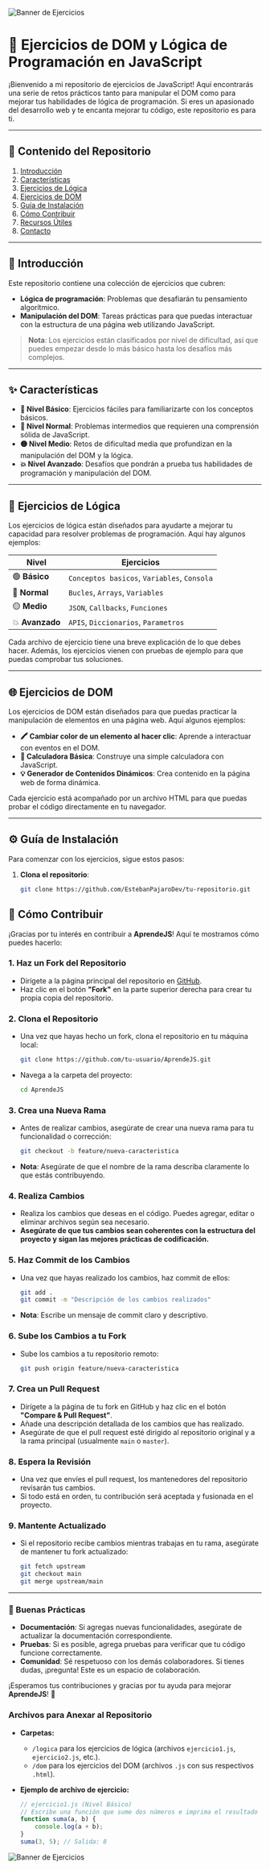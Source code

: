 ![Banner de Ejercicios](https://github.com/EstebanPajaroDev/Javascript/blob/Primary/banner.png?raw=true)

# 🚀 Ejercicios de DOM y Lógica de Programación en JavaScript

¡Bienvenido a mi repositorio de ejercicios de JavaScript! Aquí encontrarás una serie de retos prácticos tanto para manipular el DOM como para mejorar tus habilidades de lógica de programación. Si eres un apasionado del desarrollo web y te encanta mejorar tu código, este repositorio es para ti.

---

## 📂 Contenido del Repositorio

1. [Introducción](#introducción)
2. [Características](https://github.com/EstebanPajaroDev/AprendeJS/blob/Primary/README.md#-caracter%C3%ADsticas)
3. [Ejercicios de Lógica](https://github.com/EstebanPajaroDev/AprendeJS/blob/Primary/README.md#-ejercicios-de-l%C3%B3gica)
4. [Ejercicios de DOM](https://github.com/EstebanPajaroDev/AprendeJS/tree/Primary?tab=readme-ov-file#-ejercicios-de-dom)
5. [Guía de Instalación](https://github.com/EstebanPajaroDev/AprendeJS/tree/Primary?tab=readme-ov-file#%EF%B8%8F-gu%C3%ADa-de-instalaci%C3%B3n)
6. [Cómo Contribuir](#cómo-contribuir)
7. [Recursos Útiles](#recursos-útiles)
8. [Contacto](#contacto)

---

## 🎯 Introducción

Este repositorio contiene una colección de ejercicios que cubren:

- **Lógica de programación**: Problemas que desafiarán tu pensamiento algorítmico.
- **Manipulación del DOM**: Tareas prácticas para que puedas interactuar con la estructura de una página web utilizando JavaScript.

> **Nota**: Los ejercicios están clasificados por nivel de dificultad, así que puedes empezar desde lo más básico hasta los desafíos más complejos.

---

## ✨ Características

- **👶 Nivel Básico**: Ejercicios fáciles para familiarizarte con los conceptos básicos.
- **🔵 Nivel Normal**: Problemas intermedios que requieren una comprensión sólida de JavaScript.
- **🟡 Nivel Medio**: Retos de dificultad media que profundizan en la manipulación del DOM y la lógica.
- **💥 Nivel Avanzado**: Desafíos que pondrán a prueba tus habilidades de programación y manipulación del DOM.

---

## 📝 Ejercicios de Lógica

Los ejercicios de lógica están diseñados para ayudarte a mejorar tu capacidad para resolver problemas de programación. Aquí hay algunos ejemplos:

| Nivel      | Ejercicios |
|------------|------------|
| 🟢 **Básico**  | `Conceptos basicos`, `Variables`, `Consola` |
| 🔵 **Normal**  | `Bucles`, `Arrays`, `Variables` |
| 🟡 **Medio**   | `JSON`, `Callbacks`, `Funciones` |
| 💥 **Avanzado**| `APIS`, `Diccionarios`, `Parametros` |

Cada archivo de ejercicio tiene una breve explicación de lo que debes hacer. Además, los ejercicios vienen con pruebas de ejemplo para que puedas comprobar tus soluciones.

---

## 🌐 Ejercicios de DOM

Los ejercicios de DOM están diseñados para que puedas practicar la manipulación de elementos en una página web. Aquí algunos ejemplos:

- **🖍️ Cambiar color de un elemento al hacer clic**: Aprende a interactuar con eventos en el DOM.
- **🧮 Calculadora Básica**: Construye una simple calculadora con JavaScript.
- **💡 Generador de Contenidos Dinámicos**: Crea contenido en la página web de forma dinámica.

Cada ejercicio está acompañado por un archivo HTML para que puedas probar el código directamente en tu navegador.

---

## ⚙️ Guía de Instalación

Para comenzar con los ejercicios, sigue estos pasos:

1. **Clona el repositorio**:
   ```bash
   git clone https://github.com/EstebanPajaroDev/tu-repositorio.git

## 🤝 Cómo Contribuir

¡Gracias por tu interés en contribuir a **AprendeJS**! Aquí te mostramos cómo puedes hacerlo:

### 1. **Haz un Fork del Repositorio**
   - Dirígete a la página principal del repositorio en [GitHub](https://github.com/EstebanPajaroDev/AprendeJS).
   - Haz clic en el botón **"Fork"** en la parte superior derecha para crear tu propia copia del repositorio.

### 2. **Clona el Repositorio**
   - Una vez que hayas hecho un fork, clona el repositorio en tu máquina local:
     ```bash
     git clone https://github.com/tu-usuario/AprendeJS.git
     ```
   - Navega a la carpeta del proyecto:
     ```bash
     cd AprendeJS
     ```

### 3. **Crea una Nueva Rama**
   - Antes de realizar cambios, asegúrate de crear una nueva rama para tu funcionalidad o corrección:
     ```bash
     git checkout -b feature/nueva-caracteristica
     ```
   - **Nota**: Asegúrate de que el nombre de la rama describa claramente lo que estás contribuyendo.

### 4. **Realiza Cambios**
   - Realiza los cambios que deseas en el código. Puedes agregar, editar o eliminar archivos según sea necesario.
   - **Asegúrate de que tus cambios sean coherentes con la estructura del proyecto y sigan las mejores prácticas de codificación.**

### 5. **Haz Commit de los Cambios**
   - Una vez que hayas realizado los cambios, haz commit de ellos:
     ```bash
     git add .
     git commit -m "Descripción de los cambios realizados"
     ```
   - **Nota**: Escribe un mensaje de commit claro y descriptivo.

### 6. **Sube los Cambios a tu Fork**
   - Sube los cambios a tu repositorio remoto:
     ```bash
     git push origin feature/nueva-caracteristica
     ```

### 7. **Crea un Pull Request**
   - Dirígete a la página de tu fork en GitHub y haz clic en el botón **"Compare & Pull Request"**.
   - Añade una descripción detallada de los cambios que has realizado.
   - Asegúrate de que el pull request esté dirigido al repositorio original y a la rama principal (usualmente `main` o `master`).

### 8. **Espera la Revisión**
   - Una vez que envíes el pull request, los mantenedores del repositorio revisarán tus cambios.
   - Si todo está en orden, tu contribución será aceptada y fusionada en el proyecto.

### 9. **Mantente Actualizado**
   - Si el repositorio recibe cambios mientras trabajas en tu rama, asegúrate de mantener tu fork actualizado:
     ```bash
     git fetch upstream
     git checkout main
     git merge upstream/main
     ```

---

### 🌟 Buenas Prácticas
- **Documentación**: Si agregas nuevas funcionalidades, asegúrate de actualizar la documentación correspondiente.
- **Pruebas**: Si es posible, agrega pruebas para verificar que tu código funcione correctamente.
- **Comunidad**: Sé respetuoso con los demás colaboradores. Si tienes dudas, ¡pregunta! Este es un espacio de colaboración.

¡Esperamos tus contribuciones y gracias por tu ayuda para mejorar **AprendeJS**! 🎉



### Archivos para Anexar al Repositorio  
- **Carpetas:**  
  - `/logica` para los ejercicios de lógica (archivos `ejercicio1.js`, `ejercicio2.js`, etc.).  
  - `/dom` para los ejercicios del DOM (archivos `.js` con sus respectivos `.html`).  

- **Ejemplo de archivo de ejercicio:**  
  ```javascript
  // ejercicio1.js (Nivel Básico)
  // Escribe una función que sume dos números e imprima el resultado en la consola.
  function suma(a, b) {
      console.log(a + b);
  }
  suma(3, 5); // Salida: 8

![Banner de Ejercicios](https://github.com/EstebanPajaroDev/Javascript/blob/Primary/Javascript-14-11-2024.gif)

